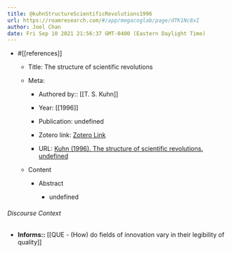 ```yaml
---
title: @kuhnStructureScientificRevolutions1996
url: https://roamresearch.com/#/app/megacoglab/page/dTK1Nc8xI
author: Joel Chan
date: Fri Sep 10 2021 21:56:37 GMT-0400 (Eastern Daylight Time)
---
```


- #[[references]]

    - Title: The structure of scientific revolutions

    - Meta:

        - Authored by:: [[T. S. Kuhn]]

        - Year: [[1996]]

        - Publication: undefined

        - Zotero link: [Zotero Link](zotero://select/items/7_DD3KE336)

        - URL: [Kuhn (1996). The structure of scientific revolutions. undefined](undefined)

    - Content

        - Abstract

            - undefined

###### Discourse Context

- **Informs::** [[QUE - (How) do fields of innovation vary in their legibility of quality]]
